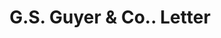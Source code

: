 ---
doi: 10.7916/D85T4XJQ
date_other: '1890'
date_other_textual: 1890-1899
form: correspondence
genre:
- Letters (correspondence)
name:
- G.S. Guyer & Co.
object_in_context_url: https://biggert.cul.columbia.edu/items/view/ave_biggert_00383
subject_hierarchical_geographic:
- Boston, Massachusetts, United States
subject_name:
- G.S. Guyer & Co.
title: G.S. Guyer & Co.. Letter
sort_title: G.S. Guyer & Co.. Letter
call_number: ave_biggert_00383
coordinates:
- 42.35805555555556,-71.06361111111111
pid: ave_biggert_00383
identifiers: ave_biggert_00383
thumbnail: https://derivativo-3.library.columbia.edu/iiif/2/ldpd:344047/full/!256,256/0/native.jpg
permalink: "/biggert/ave_biggert_00383/"
layout: iiif-image-page
---